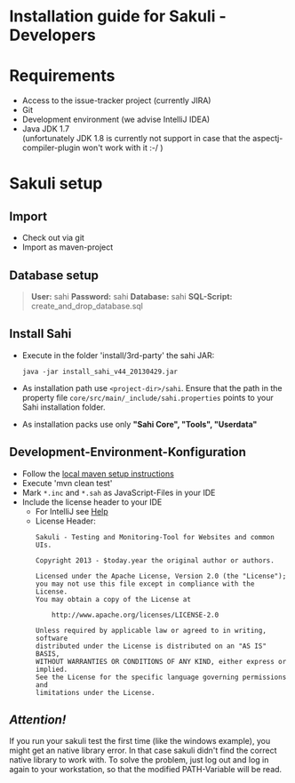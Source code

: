 Installation guide for Sakuli - Developers
======================================

Requirements
==========
* Access to the issue-tracker project (currently JIRA)
* Git
* Development environment (we advise IntelliJ IDEA)
* Java JDK 1.7
  <br>(unfortunately JDK 1.8 is currently not support in case that the aspectj-compiler-plugin won't work with it :-/ )</br>


Sakuli setup
=========
Import
---------
* Check out via git
* Import as maven-project

Database setup
-----------------------
>__User:__ sahi
>__Password:__ sahi
>__Database:__ sahi
>__SQL-Script:__ create_and_drop_database.sql

Install Sahi
------------
* Execute in the folder 'install/3rd-party' the sahi JAR:

    ```
    java -jar install_sahi_v44_20130429.jar
    ```

* As installation path use `<project-dir>/sahi`. Ensure that the path in the property file
  `core/src/main/_include/sahi.properties` points to your Sahi installation folder.

* As installation packs use only __"Sahi Core", "Tools", "Userdata"__



Development-Environment-Konfiguration
-----------------
* Follow the [local maven setup instructions](developer_maven_local_repo_instructions.md)
* Execute 'mvn clean test'
* Mark `*.inc` and `*.sah` as JavaScript-Files in your IDE
* Include the license header to your IDE
  * For IntelliJ see [Help](http://www.jetbrains.com/idea/webhelp/generating-and-updating-copyright-notice.html)
  * License Header:
    ```
    Sakuli - Testing and Monitoring-Tool for Websites and common UIs.

    Copyright 2013 - $today.year the original author or authors.

    Licensed under the Apache License, Version 2.0 (the "License");
    you may not use this file except in compliance with the License.
    You may obtain a copy of the License at

        http://www.apache.org/licenses/LICENSE-2.0

    Unless required by applicable law or agreed to in writing, software
    distributed under the License is distributed on an "AS IS" BASIS,
    WITHOUT WARRANTIES OR CONDITIONS OF ANY KIND, either express or implied.
    See the License for the specific language governing permissions and
    limitations under the License.
    ```

___Attention!___
--------------
If you run your sakuli test the first time (like the windows example), you might get an native library error.
In that case sakuli didn't find the correct native library to work with.
To solve the problem, just log out and log in again to your workstation, so that the modified PATH-Variable will be read.
